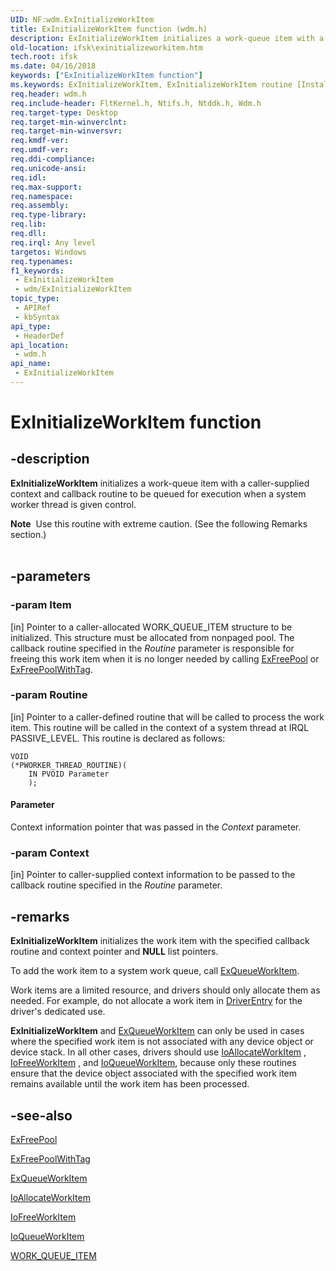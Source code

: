 ```yaml
---
UID: NF:wdm.ExInitializeWorkItem
title: ExInitializeWorkItem function (wdm.h)
description: ExInitializeWorkItem initializes a work-queue item with a caller-supplied context and callback routine to be queued for execution when a system worker thread is given control.
old-location: ifsk\exinitializeworkitem.htm
tech.root: ifsk
ms.date: 04/16/2018
keywords: ["ExInitializeWorkItem function"]
ms.keywords: ExInitializeWorkItem, ExInitializeWorkItem routine [Installable File System Drivers], exref_815c9796-c2e5-4362-926a-2fb509f3a1ae.xml, ifsk.exinitializeworkitem, wdm/ExInitializeWorkItem
req.header: wdm.h
req.include-header: FltKernel.h, Ntifs.h, Ntddk.h, Wdm.h
req.target-type: Desktop
req.target-min-winverclnt: 
req.target-min-winversvr: 
req.kmdf-ver: 
req.umdf-ver: 
req.ddi-compliance: 
req.unicode-ansi: 
req.idl: 
req.max-support: 
req.namespace: 
req.assembly: 
req.type-library: 
req.lib: 
req.dll: 
req.irql: Any level
targetos: Windows
req.typenames: 
f1_keywords:
 - ExInitializeWorkItem
 - wdm/ExInitializeWorkItem
topic_type:
 - APIRef
 - kbSyntax
api_type:
 - HeaderDef
api_location:
 - wdm.h
api_name:
 - ExInitializeWorkItem
---
```


# ExInitializeWorkItem function


## -description

<b>ExInitializeWorkItem</b> initializes a work-queue item with a caller-supplied context and callback routine to be queued for execution when a system worker thread is given control. 
<div class="alert"><b>Note</b>  Use this routine with extreme caution. (See the following Remarks section.)</div><div> </div>

## -parameters

### -param Item 

[in]
Pointer to a caller-allocated WORK_QUEUE_ITEM structure to be initialized. This structure must be allocated from nonpaged pool. The callback routine specified in the <i>Routine</i> parameter is responsible for freeing this work item when it is no longer needed by calling <a href="/windows-hardware/drivers/ddi/ntddk/nf-ntddk-exfreepool">ExFreePool</a> or <a href="/windows-hardware/drivers/ddi/wdm/nf-wdm-exfreepoolwithtag">ExFreePoolWithTag</a>.

### -param Routine 

[in]
Pointer to a caller-defined routine that will be called to process the work item. This routine will be called in the context of a system thread at IRQL PASSIVE_LEVEL. This routine is declared as follows: 


```
VOID
(*PWORKER_THREAD_ROUTINE)(
    IN PVOID Parameter
    );
```





#### Parameter

Context information pointer that was passed in the <i>Context</i> parameter.

### -param Context 

[in]
Pointer to caller-supplied context information to be passed to the callback routine specified in the <i>Routine</i> parameter.

## -remarks

<b>ExInitializeWorkItem</b> initializes the work item with the specified callback routine and context pointer and <b>NULL</b> list pointers. 

To add the work item to a system work queue, call <a href="/windows-hardware/drivers/ddi/wdm/nf-wdm-exqueueworkitem">ExQueueWorkItem</a>. 

Work items are a limited resource, and drivers should only allocate them as needed. For example, do not allocate a work item in <a href="/windows-hardware/drivers/storage/driverentry-of-ide-controller-minidriver">DriverEntry</a> for the driver's dedicated use. 

<b>ExInitializeWorkItem</b>
      and 
     <a href="/windows-hardware/drivers/ddi/wdm/nf-wdm-exqueueworkitem">ExQueueWorkItem</a>
      can only be used in cases where the specified work item is not associated with any device object or device stack. In all other cases, drivers should use 
     <a href="/windows-hardware/drivers/ddi/wdm/nf-wdm-ioallocateworkitem">IoAllocateWorkItem</a>
     , 
     <a href="/windows-hardware/drivers/ddi/wdm/nf-wdm-iofreeworkitem">IoFreeWorkItem</a>
     , and 
     <a href="/windows-hardware/drivers/ddi/wdm/nf-wdm-ioqueueworkitem">IoQueueWorkItem</a>, because only these routines ensure that the device object associated with the specified work item remains available until the work item has been processed.

## -see-also

<a href="/windows-hardware/drivers/ddi/ntddk/nf-ntddk-exfreepool">ExFreePool</a>



<a href="/windows-hardware/drivers/ddi/wdm/nf-wdm-exfreepoolwithtag">ExFreePoolWithTag</a>



<a href="/windows-hardware/drivers/ddi/wdm/nf-wdm-exqueueworkitem">ExQueueWorkItem</a>



<a href="/windows-hardware/drivers/ddi/wdm/nf-wdm-ioallocateworkitem">IoAllocateWorkItem</a>



<a href="/windows-hardware/drivers/ddi/wdm/nf-wdm-iofreeworkitem">IoFreeWorkItem</a>



<a href="/windows-hardware/drivers/ddi/wdm/nf-wdm-ioqueueworkitem">IoQueueWorkItem</a>



<a href="/windows-hardware/drivers/ddi/wdm/ns-wdm-_work_queue_item">WORK_QUEUE_ITEM</a>
